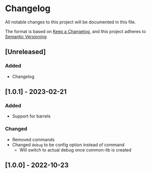 # Changelog

All notable changes to this project will be documented in this file.

The format is based on [Keep a Changelog](https://keepachangelog.com/en/1.0.0/),
and this project adheres to [Semantic Versioning](https://semver.org/spec/v2.0.0.html).

## [Unreleased]

### Added
- Changelog

## [1.0.1] - 2023-02-21

### Added
- Support for barrels

### Changed
- Removed commands
- Changed `debug` to be config option instead of command
  - Will switch to actual debug once common-lib is created

## [1.0.0] - 2022-10-23